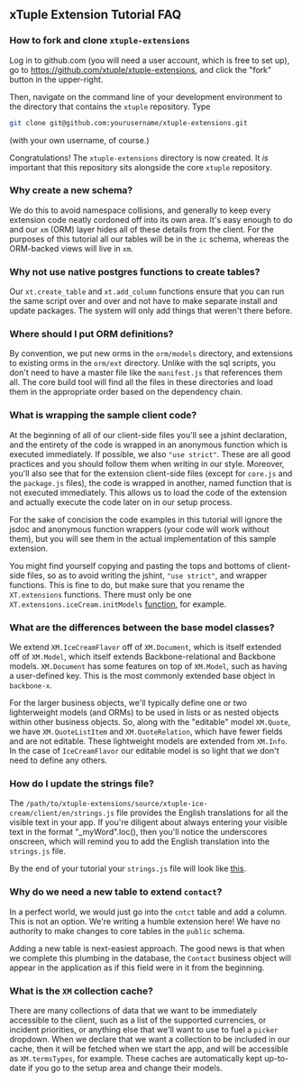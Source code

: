## xTuple Extension Tutorial FAQ

### How to fork and clone `xtuple-extensions`
Log in to github.com (you will need a user account, which
is free to set up), go to 
https://github.com/xtuple/xtuple-extensions,
and click the "fork" button in the upper-right.

Then, navigate on the command line of your development
environment to the directory that contains the `xtuple`
repository. Type

```bash
git clone git@github.com:yourusername/xtuple-extensions.git
```

(with your own username, of course.) 

Congratulations! The `xtuple-extensions` directory is now
created. It *is* important that this repository sits 
alongside the core `xtuple` repository.

### Why create a new schema?
We do this to avoid namespace collisions, and generally to 
keep every extension code neatly cordoned off into its own
area. It's easy enough to do and our `xm` (ORM) layer hides all
of these details from the client. For the purposes of this
tutorial all our tables will be in the `ic` schema, whereas
the ORM-backed views will live in `xm`.

### Why not use native postgres functions to create tables?
Our `xt.create_table` and `xt.add_column` functions ensure that
you can run the same script over and over and not have to make 
separate install and update packages. The system will only 
add things that weren't there before.

### Where should I put ORM definitions?
By convention, we put new orms in the `orm/models` directory, and 
extensions to existing orms in the `orm/ext` directory. Unlike with 
the sql scripts, you don't need to have a master file like the 
`manifest.js` that references them all. The core build tool will 
find all the files in these directories and load them in the 
appropriate order based on the dependency chain.

### What is wrapping the sample client code?
At the beginning of all of our client-side files you'll see a jshint 
declaration, and the entirety of the code is wrapped in an anonymous 
function which is executed immediately. If possible, we also 
`"use strict"`. These are all good practices and you should 
follow them when writing in our style. Moreover, you'll also 
see that for the extension client-side files (except for `core.js` 
and the `package.js` files), the code is wrapped in another, named 
function that is not executed immediately. This allows us to load 
the code of the extension and actually execute the code later on 
in our setup process. 

For the sake of concision the code examples in this tutorial will 
ignore the jsdoc and anonymous function wrappers (your code will
work without them), but you will see them in the actual 
implementation of this sample extension.

You might find yourself copying and pasting the tops and bottoms 
of client-side files, so as to avoid writing the jshint, 
`"use strict"`, and wrapper functions. This is fine to do, 
but make sure that you rename the `XT.extensions` functions. 
There must only be one `XT.extensions.iceCream.initModels` 
[function](http://github.com/xtuple/xtuple-extensions/tree/master/sample/xtuple-ice-cream/client/models/ice_cream_flavor.js#L9), 
for example. 

### What are the differences between the base model classes?
We extend `XM.IceCreamFlavor` off of `XM.Document`, 
which is itself extended off of `XM.Model`, which itself extends 
Backbone-relational and Backbone models. `XM.Document` has some features 
on top of `XM.Model`, such as having a user-defined key. This is the 
most commonly extended base object in `backbone-x`.

For the larger business objects, we'll typically define one or 
two lighterweight models (and ORMs) to be used in lists or as 
nested objects within other business objects. So, along with the 
"editable" model `XM.Quote`, we have `XM.QuoteListItem` and 
`XM.QuoteRelation`, which have fewer fields and are not editable. 
These lightweight models are extended from `XM.Info`. In the case 
of `IceCreamFlavor` our editable model is so light that we don't 
need to define any others.

### How do I update the strings file?

The `/path/to/xtuple-extensions/source/xtuple-ice-cream/client/en/strings.js` file 
provides the English translations for all the visible text in your app. If you're
diligent about always entering your visible text in the format "_myWord".loc(),
then you'll notice the underscores onscreen, which will remind you to
add the English translation into the `strings.js` file.

By the end of your tutorial your `strings.js` file will look like
[this](https://github.com/xtuple/xtuple-extensions/blob/master/sample/xtuple-ice-cream/client/en/strings.js).

### Why do we need a new table to extend `contact`?
In a perfect world, we would just go into the `cntct` table and add a 
column. This is not an option. We're writing a humble extension here! 
We have no authority to make changes to core tables in the `public` schema.

Adding a new table is next-easiest approach. The good news is that 
when we complete this plumbing in the database, the `Contact` business 
object will appear in the application as if this field were in it from 
the beginning. 

### What is the `XM` collection cache?
There are many collections of data that we want to be immediately
accessible to the client, such as a list of the supported currencies,
or incident priorities, or anything else that we'll want to use to fuel
a `picker` dropdown. When we declare that we want a collection to
be included in our cache, then it will be fetched when we start the app,
and will be accessible as `XM.termsTypes`, for example. These caches
are automatically kept up-to-date if you go to the setup area and change
their models.

